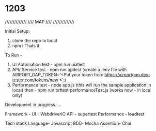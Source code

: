 # 1203
//////////////
//// MAP  ////
//////////////

Initial Setup:
1. clone the repo to local
2. npm i
Thats it

To Run -
1. UI Automation test - npm run uiatest
2. API/ Service test - npm run apitest (create a .env file with AIRPORT_GAP_TOKEN='<Put your token from https://airportgap.dev-tester.com/tokens/new >';)
3. Performance test - node app.js (this will run the sample application in local) then - npm run prftest performanceTest.js (works now - in local only)

Development in progress.....

Framework - UI - WebdriverIO
API - supertest
Performance - loadtest

Tech stack
Language- Javascript
BDD- Mocha
Assertion- Chai


